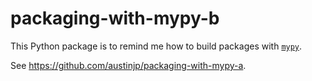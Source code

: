 # packaging-with-mypy-b

This Python package is to remind me how to build packages with [`mypy`](https://github.com/python/mypy).

See <https://github.com/austinjp/packaging-with-mypy-a>.
